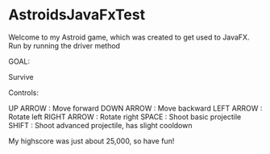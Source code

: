 # AstroidsJavaFxTest

Welcome to my Astroid game, which was created to get used to JavaFX.
Run by running the driver method

GOAL: 

Survive

Controls:

UP ARROW : Move forward
DOWN ARROW : Move backward
LEFT ARROW : Rotate left
RIGHT ARROW : Rotate right
SPACE : Shoot basic projectile
SHIFT : Shoot advanced projectile, has slight cooldown

My highscore was just about 25,000, so have fun!

